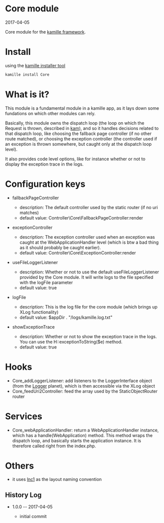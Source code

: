 Core module
=================
2017-04-05



Core module for the [kamille framework](https://github.com/lingtalfi/Kamille).




Install
===========
using the [kamille installer tool](https://github.com/lingtalfi/kamille-installer-tool)
```bash
kamille install Core
```


What is it?
==============
This module is a fundamental module in a kamille app,
as it lays down some fundations on which other modules can rely.


Basically, this module owns the dispatch loop (the loop on which the Request is thrown, described in [kam](https://github.com/lingtalfi/kam)),
and so it handles decisions related to that dispatch loop, like choosing the fallback page controller (if no other route matched),
or choosing the exception controller (the controller used if an exception is thrown somewhere, but caught only at the dispatch loop level).

It also provides code level options, like for instance whether or not to display the exception trace in the logs.
 
 
 
 
Configuration keys
====================

- fallbackPageController      
    - description: The default controller used by the static router (if no uri matches)
    - default value: Controller\Core\FallbackPageController:render

- exceptionController
    - description: The exception controller used when an exception was caught at the WebApplicationHandler 
            level (which is btw a bad thing as it should probably be caught earlier).
    - default value: Controller\Core\ExceptionController:render             
- useFileLoggerListener
    - description: Whether or not to use the default useFileLoggerListener provided by the Core module. It will write logs to the file specified with the logFile parameter             
    - default value: true       
- logFile
    - description: This is the log file for the core module (which brings up XLog functionality)
    - default value: $appDir . "/logs/kamille.log.txt" 
- showExceptionTrace
    - description: Whether or not to show the exception trace in the logs. You can use the H::exceptionToString($e) method.
    - default value: true




Hooks
=========

- Core_addLoggerListener: add listeners to the LoggerInterface object (from the [Logger](https://github.com/lingtalfi/logger) planet), 
                        which is then accessible via the XLog object
- Core_feedUri2Controller: feed the array used by the StaticObjectRouter router




Services
===========

- Core_webApplicationHandler: return a WebApplicationHandler instance, which has a handle(WebApplication) method.
            This method wraps the dispatch loop, and basically starts the application instance.
            It is therefore called right from the index.php.




Others
==========
- it uses [lnc1](https://github.com/lingtalfi/layout-naming-conventions#lnc_1) as the layout naming convention




History Log
------------------
    
- 1.0.0 -- 2017-04-05

    - initial commit